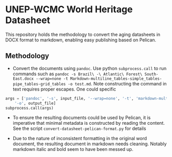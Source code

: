 # UNEP-WCMC World Heritage Datasheet

This repository holds the methodology to convert the aging datasheets in DOCX format to markdown, enabling easy publishing based on Pelican.

## Methodology

- Convert the documents using `pandoc`. Use python `subprocess.call` to run commands such as `pandoc -s Brazil\ -\ Atlantic\ Forest\ South-East.docx --wrap=none -t Markdown-multiline_tables-simple_tables-pipe_tables-grid_tables -o test.md`. Note constructing the command in text requires proper escapes. One could specific

```python
args = ['pandoc', '-s', input_file, '--wrap=none', '-t', 'markdown-multiline_tables-simple_tables-pipe_tables-grid_tables',
	'-o', output_file]
subprocess.call(args)

```

- To ensure the resulting documents could be used by Pelican, it is imperative that minimal metadata is constructed by reading the content. See the script `convert-datasheet-pelican-format.py` for details 

- Due to the nature of inconsistent formatting in the original word document, the resulting document in markdown needs cleaning. Notably markdown italic and bold seem to have been messed up.